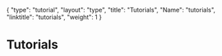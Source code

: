 {
    "type": "tutorial",
    "layout": "type",
    "title": "Tutorials",
    "Name": "tutorials",
    "linktitle": "tutorials",
    "weight": 1
}


# Tutorials